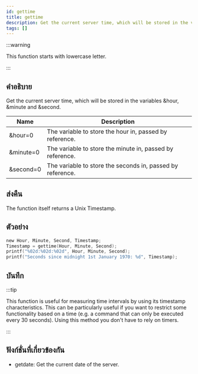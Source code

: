 ```yaml
---
id: gettime
title: gettime
description: Get the current server time, which will be stored in the variables &hour, &minute and &second.
tags: []
---
```


:::warning

This function starts with lowercase letter.

:::

## คำอธิบาย

Get the current server time, which will be stored in the variables &hour, &minute and &second.

| Name      | Description                                                |
| --------- | ---------------------------------------------------------- |
| &hour=0   | The variable to store the hour in, passed by reference.    |
| &minute=0 | The variable to store the minute in, passed by reference.  |
| &second=0 | The variable to store the seconds in, passed by reference. |

## ส่งคืน

The function itself returns a Unix Timestamp.

## ตัวอย่าง

```c
new Hour, Minute, Second, Timestamp;
Timestamp = gettime(Hour, Minute, Second);
printf("%02d:%02d:%02d", Hour, Minute, Second);
printf("Seconds since midnight 1st January 1970: %d", Timestamp);
```

## บันทึก

:::tip

This function is useful for measuring time intervals by using its timestamp characteristics. This can be particularly useful if you want to restrict some functionality based on a time (e.g. a command that can only be executed every 30 seconds). Using this method you don't have to rely on timers.

:::

## ฟังก์ชั่นที่เกี่ยวข้องกัน

- getdate: Get the current date of the server.
